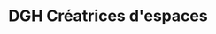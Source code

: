 ---
title: "DGH Créatrices d'espaces"
url: /quebec/dgh-creatrices-despaces/
shop: Raumausstattung
---